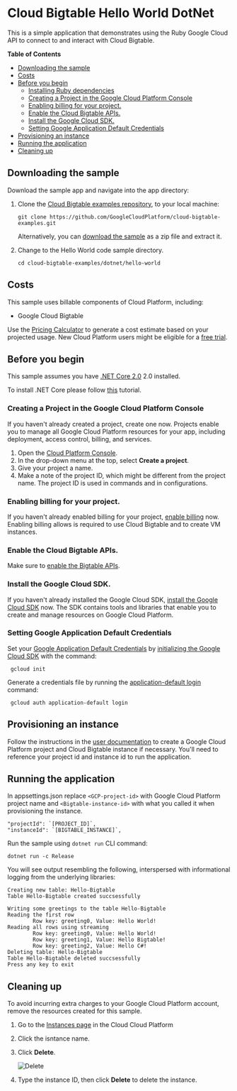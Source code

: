 # Cloud Bigtable Hello World DotNet
 
 This is a simple application that demonstrates using the Ruby Google Cloud
 API to connect to and interact with Cloud Bigtable.
 
 **Table of Contents**
 
 <!-- START doctoc generated TOC please keep comment here to allow auto update -->
 <!-- DON'T EDIT THIS SECTION, INSTEAD RE-RUN doctoc TO UPDATE -->
 
 
 - [Downloading the sample](#downloading-the-sample)
 - [Costs](#costs)
 - [Before you begin](#before-you-begin)
   - [Installing Ruby dependencies](#installing-ruby-dependencies)
   - [Creating a Project in the Google Cloud Platform Console](#creating-a-project-in-the-google-cloud-platform-console)
   - [Enabling billing for your project.](#enabling-billing-for-your-project)
   - [Enable the Cloud Bigtable APIs.](#enable-the-cloud-bigtable-apis)
   - [Install the Google Cloud SDK.](#install-the-google-cloud-sdk)
   - [Setting Google Application Default Credentials](#setting-google-application-default-credentials)
 - [Provisioning an instance](#provisioning-an-instance)
 - [Running the application](#running-the-application)
 - [Cleaning up](#cleaning-up)
 
 <!-- END doctoc generated TOC please keep comment here to allow auto update -->
 
 
 ## Downloading the sample
 
 Download the sample app and navigate into the app directory:
 
 1.  Clone the [Cloud Bigtable examples repository][github-repo], to your local
     machine:
 
         git clone https://github.com/GoogleCloudPlatform/cloud-bigtable-examples.git
 
     Alternatively, you can [download the sample][github-zip] as a zip file and
     extract it.
 
 2.  Change to the Hello World code sample directory.
 
         cd cloud-bigtable-examples/dotnet/hello-world
 
 [github-repo]: https://github.com/GoogleCloudPlatform/cloud-bigtable-examples
 [github-zip]: https://github.com/GoogleCloudPlatform/cloud-bigtable-examples/archive/master.zip
 
 
 ## Costs
 
 This sample uses billable components of Cloud Platform, including:
 
 +   Google Cloud Bigtable
 
 Use the [Pricing Calculator][bigtable-pricing] to generate a cost estimate
 based on your projected usage.  New Cloud Platform users might be eligible for
 a [free trial][free-trial].
 
 [bigtable-pricing]: https://cloud.google.com/products/calculator/#id=1eb47664-13a2-4be1-9d16-6722902a7572
 [free-trial]: https://cloud.google.com/free-trial
 
 
 ## Before you begin
 
 This sample assumes you have [.NET Core 2.0][.NET Core] 2.0 installed.
 
 [.NET Core]:https://docs.microsoft.com/en-us/dotnet/core/
 
 To install .NET Core please follow [this][this] tutorial.
 
 [this]:https://www.microsoft.com/net/learn/get-started/windows 
 
 ### Creating a Project in the Google Cloud Platform Console
 
 If you haven't already created a project, create one now. Projects enable you to
 manage all Google Cloud Platform resources for your app, including
 deployment,
 access control, billing, and services.
 
 1. Open the [Cloud Platform Console][cloud-console].
 1. In the drop-down menu at the top, select **Create a project**.
 1. Give your project a name.
 1. Make a note of the project ID, which might be different from the project
    name. The project ID is used in commands and in configurations.
 
 [cloud-console]: https://console.cloud.google.com/
 
 ### Enabling billing for your project.
 
 If you haven't already enabled billing for your project, [enable
 billing][enable-billing] now.  Enabling billing allows is required to use
 Cloud Bigtable and to create VM instances.
 
 [enable-billing]: https://console.cloud.google.com/project/_/settings
 
 ### Enable the Cloud Bigtable APIs.
 
 Make sure to [enable the Bigtable APIs][enable-bigtable-api].
 
 [enable-bigtable-api]: https://console.cloud.google.com/apis/library?q=bigtable
 
 ### Install the Google Cloud SDK.
 
 If you haven't already installed the Google Cloud SDK, [install the Google
 Cloud SDK][cloud-sdk] now. The SDK contains tools and libraries that enable you
 to create and manage resources on Google Cloud Platform.
 
 [cloud-sdk]: https://cloud.google.com/sdk/
 
 ### Setting Google Application Default Credentials
 
 Set your [Google Application Default
 Credentials][application-default-credentials] by [initializing the Google Cloud
 SDK][cloud-sdk-init] with the command:
 
     gcloud init
 
 Generate a credentials file by running the [application-default login](https://cloud.google.com/sdk/gcloud/reference/auth/application-default/login) command:
 
     gcloud auth application-default login
 
 [cloud-sdk-init]: https://cloud.google.com/sdk/docs/initializing
 [application-default-credentials]: https://developers.google.com/identity/protocols/application-default-credentials
 
 
 ## Provisioning an instance
 
 Follow the instructions in the [user
 documentation](https://cloud.google.com/bigtable/docs/creating-instance) to
 create a Google Cloud Platform project and Cloud Bigtable instance if necessary.
 You'll need to reference your project id and instance id to run the
 application.
 
 
 ## Running the application
 
 In appsettings.json replace `<GCP-project-id>` with Google Cloud Platform project name and `<Bigtable-instance-id>` with what you called it when provisioning the instance.
 
    "projectId": `[PROJECT_ID]`,
    "instanceId": `[BIGTABLE_INSTANCE]`,
 
 Run the sample using `dotnet run` CLI command:
    
    dotnet run -c Release
 
 You will see output resembling the following, interspersed with informational logging
 from the underlying libraries:
 
    Creating new table: Hello-Bigtable
    Table Hello-Bigtable created succsessfully

    Writing some greetings to the table Hello-Bigtable
    Reading the first row
            Row key: greeting0, Value: Hello World!
    Reading all rows using streaming
            Row key: greeting0, Value: Hello World!
            Row key: greeting1, Value: Hello Bigtable!
            Row key: greeting2, Value: Hello C#!
    Deleting table: Hello-Bigtable
    Table Hello-Bigtable deleted succsessfully
    Press any key to exit
 
 
 ## Cleaning up
 
 To avoid incurring extra charges to your Google Cloud Platform account, remove
 the resources created for this sample.
 
 1.  Go to the [Instances page][Instances page] in the Cloud Cloud Platform
 
     [Instances page]:https://console.cloud.google.com/project/_/bigtable/instances
 
 2.  Click the isntance name.
 
 3.  Click **Delete**.
 
     ![Delete]( https://cloud.google.com/bigtable/img/delete-quickstart-instance.png)
 
 4. Type the instance ID, then click **Delete** to delete the instance.